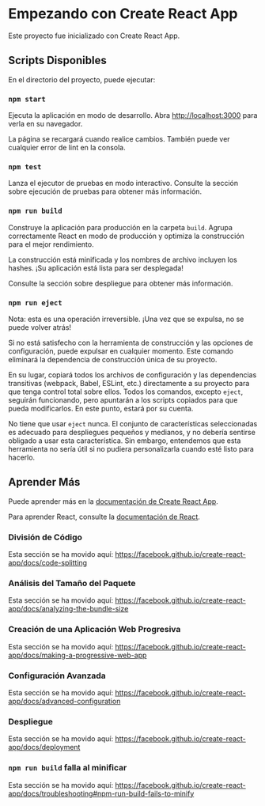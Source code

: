 # Empezando con Create React App

Este proyecto fue inicializado con Create React App.

## Scripts Disponibles

En el directorio del proyecto, puede ejecutar:

### `npm start`
Ejecuta la aplicación en modo de desarrollo.
Abra [http://localhost:3000](http://localhost:3000) para verla en su navegador.

La página se recargará cuando realice cambios.
También puede ver cualquier error de lint en la consola.

### `npm test`
Lanza el ejecutor de pruebas en modo interactivo.
Consulte la sección sobre ejecución de pruebas para obtener más información.

### `npm run build`
Construye la aplicación para producción en la carpeta `build`.
Agrupa correctamente React en modo de producción y optimiza la construcción para el mejor rendimiento.

La construcción está minificada y los nombres de archivo incluyen los hashes.
¡Su aplicación está lista para ser desplegada!

Consulte la sección sobre despliegue para obtener más información.

### `npm run eject`
Nota: esta es una operación irreversible. ¡Una vez que se expulsa, no se puede volver atrás!

Si no está satisfecho con la herramienta de construcción y las opciones de configuración, puede expulsar en cualquier momento. Este comando eliminará la dependencia de construcción única de su proyecto.

En su lugar, copiará todos los archivos de configuración y las dependencias transitivas (webpack, Babel, ESLint, etc.) directamente a su proyecto para que tenga control total sobre ellos. Todos los comandos, excepto `eject`, seguirán funcionando, pero apuntarán a los scripts copiados para que pueda modificarlos. En este punto, estará por su cuenta.

No tiene que usar `eject` nunca. El conjunto de características seleccionadas es adecuado para despliegues pequeños y medianos, y no debería sentirse obligado a usar esta característica. Sin embargo, entendemos que esta herramienta no sería útil si no pudiera personalizarla cuando esté listo para hacerlo.

## Aprender Más

Puede aprender más en la [documentación de Create React App](https://facebook.github.io/create-react-app/docs/getting-started).

Para aprender React, consulte la [documentación de React](https://reactjs.org/).

### División de Código
Esta sección se ha movido aquí: https://facebook.github.io/create-react-app/docs/code-splitting

### Análisis del Tamaño del Paquete
Esta sección se ha movido aquí: https://facebook.github.io/create-react-app/docs/analyzing-the-bundle-size

### Creación de una Aplicación Web Progresiva
Esta sección se ha movido aquí: https://facebook.github.io/create-react-app/docs/making-a-progressive-web-app

### Configuración Avanzada
Esta sección se ha movido aquí: https://facebook.github.io/create-react-app/docs/advanced-configuration

### Despliegue
Esta sección se ha movido aquí: https://facebook.github.io/create-react-app/docs/deployment

### `npm run build` falla al minificar
Esta sección se ha movido aquí: https://facebook.github.io/create-react-app/docs/troubleshooting#npm-run-build-fails-to-minify
